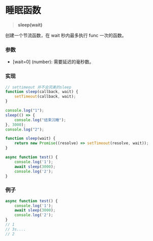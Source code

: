 # 睡眠函数

> <b> sleep(wait)</b>

创建一个节流函数，在 wait 秒内最多执行 func 一次的函数。

### 参数

* [wait=0] (number): 需要延迟的毫秒数。
  

### 实现

```js
// settimeout 并不会完美的sleep
function sleep(callback, wait) {
    setTimeout(callback, wait);
}

console.log("1");
sleep(() => {
    console.log("结束沉睡");
}, 3000);
console.log("2");

function sleep(wait) {
    return new Promise((resolve) => setTimeout(resolve, wait));
}

async function test() {
    console.log('1');
    await sleep(3000);
    console.log('2');
}
```


### 例子

```js
async function test() {
    console.log('1');
    await sleep(3000);
    console.log('2');
}
// 1
// 3s....
// 2
```